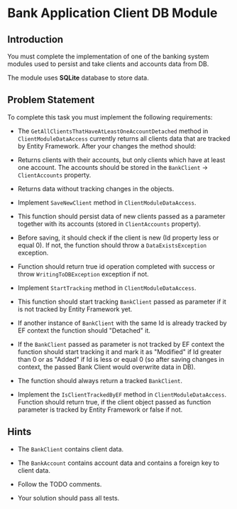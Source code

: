 # Bank Application Client DB Module

## Introduction

You must complete the implementation of one of the banking system modules used to persist and take clients and accounts data from DB.

The module uses **SQLite** database to store data.

## Problem Statement

To complete this task you must implement the following requirements:

-   The `GetAllClientsThatHaveAtLeastOneAccountDetached` method in `ClientModuleDataAccess` currently returns all clients data that are tracked by Entity Framework. After your changes the method should:

-   Returns clients with their accounts, but only clients which have at least one account. The accounts should be stored in the `BankClient` -> `ClientAccounts` property.

-   Returns data without tracking changes in the objects.

-   Implement `SaveNewClient` method in `ClientModuleDataAccess`.

-   This function should persist data of new clients passed as a parameter together with its accounts (stored in `ClientAccounts` property).

-   Before saving, it should check if the client is new (Id property less or equal 0). If not, the function should throw a `DataExistsException` exception.

-   Function should return true id operation completed with success or throw `WritingToDBException` exception if not.

-   Implement `StartTracking` method in `ClientModuleDataAccess`.

-   This function should start tracking `BankClient` passed as parameter if it is not tracked by Entity Framework yet.

-   If another instance of `BankClient` with the same Id is already tracked by EF context the function should "Detached" it.

-   If the `BankClient` passed as parameter is not tracked by EF context the function should start tracking it and mark it as "Modified" if Id greater than 0 or as "Added" if Id is less or equal 0 (so after saving changes in context, the passed Bank Client would overwrite data in DB).

-   The function should always return a tracked `BankClient`.

-   Implement the `IsClientTrackedByEF` method in `ClientModuleDataAccess`.
    Function should return true, if the client object passed as function parameter is tracked by Entity Framework or false if not.

## Hints

-   The `BankClient` contains client data.

-   The `BankAccount` contains account data and contains a foreign key to client data.

-   Follow the TODO comments.

-   Your solution should pass all tests.